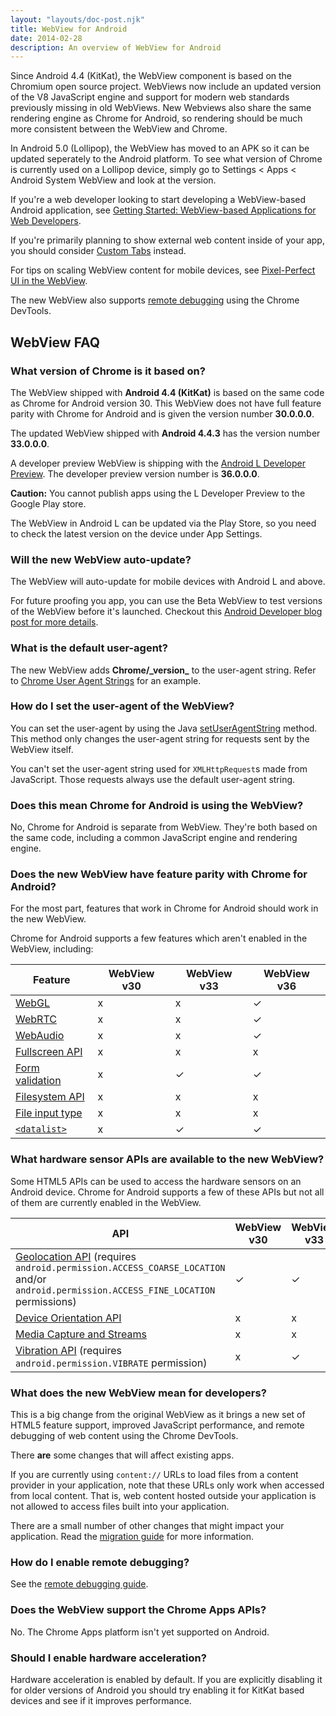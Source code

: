 ```yaml
---
layout: "layouts/doc-post.njk"
title: WebView for Android
date: 2014-02-28
description: An overview of WebView for Android
---
```


Since Android 4.4 (KitKat), the WebView component is based on the Chromium open source project.
WebViews now include an updated version of the V8 JavaScript engine and support for modern web
standards previously missing in old WebViews. New Webviews also share the same rendering engine as
Chrome for Android, so rendering should be much more consistent between the WebView and Chrome.

In Android 5.0 (Lollipop), the WebView has moved to an APK so it can be updated seperately to the
Android platform. To see what version of Chrome is currently used on a Lollipop device, simply go to
Settings < Apps < Android System WebView and look at the version.

If you're a web developer looking to start developing a WebView-based Android application, see
[Getting Started: WebView-based Applications for Web Developers][1].

If you're primarily planning to show external web content inside of your app, you should consider
[Custom Tabs][2] instead.

For tips on scaling WebView content for mobile devices, see [Pixel-Perfect UI in the WebView][3].

The new WebView also supports [remote debugging][4] using the Chrome DevTools.

## WebView FAQ

### What version of Chrome is it based on?

The WebView shipped with **Android 4.4 (KitKat)** is based on the same code as Chrome for Android
version 30. This WebView does not have full feature parity with Chrome for Android and is given the
version number **30.0.0.0**.

The updated WebView shipped with **Android 4.4.3** has the version number **33.0.0.0**.

A developer preview WebView is shipping with the [Android L Developer Preview][5]. The developer
preview version number is **36.0.0.0**.

**Caution:** You cannot publish apps using the L Developer Preview to the Google Play store.

The WebView in Android L can be updated via the Play Store, so you need to check the latest version
on the device under App Settings.

### Will the new WebView auto-update?

The WebView will auto-update for mobile devices with Android L and above.

For future proofing you app, you can use the Beta WebView to test versions of the WebView before
it's launched. Checkout this [Android Developer blog post for more
details](http://android-developers.blogspot.com/2015/02/beta-channel-for-android-webview.html).

### What is the default user-agent?

The new WebView adds **Chrome/\_version\_** to the user-agent string. Refer to [Chrome User Agent
Strings][6] for an example.

### How do I set the user-agent of the WebView?

You can set the user-agent by using the Java [setUserAgentString][7] method. This method only
changes the user-agent string for requests sent by the WebView itself.

You can't set the user-agent string used for `XMLHttpRequest`s made from JavaScript. Those requests
always use the default user-agent string.

### Does this mean Chrome for Android is using the WebView?

No, Chrome for Android is separate from WebView. They're both based on the same code, including a
common JavaScript engine and rendering engine.

### Does the new WebView have feature parity with Chrome for Android?

For the most part, features that work in Chrome for Android should work in the new WebView.

Chrome for Android supports a few features which aren't enabled in the WebView, including:

| Feature | WebView v30 | WebView v33 | WebView v36 |
| ------- | ----------- | ----------- | ----------- |
| [WebGL][8] | x | x | ✓ |
| [WebRTC][9] | x | x | ✓ |
| [WebAudio][10] | x | x | ✓ |
| [Fullscreen API][11] | x | x | x |
| [Form validation][12] | x | ✓ | ✓ |
| [Filesystem API][13] | x | x | x |
| [File input type][14] | x | x | x |
| [`<datalist>`][15] | x | ✓ | ✓ |

### What hardware sensor APIs are available to the new WebView?

Some HTML5 APIs can be used to access the hardware sensors on an Android device. Chrome for Android
supports a few of these APIs but not all of them are currently enabled in the WebView.

| API | WebView v30 | WebView v33 |
| --- | ----------- | ----------- |
| [Geolocation API][16] (requires `android.permission.ACCESS_COARSE_LOCATION` and/or `android.permission.ACCESS_FINE_LOCATION` permissions) | ✓ | ✓ |
| [Device Orientation API][17] | x | x |
| [Media Capture and Streams][18] | x | x |
| [Vibration API][19] (requires `android.permission.VIBRATE` permission) | x | ✓ |

### What does the new WebView mean for developers?

This is a big change from the original WebView as it brings a new set of HTML5 feature support,
improved JavaScript performance, and remote debugging of web content using the Chrome DevTools.

There **are** some changes that will affect existing apps.

If you are currently using `content://` URLs to load files from a content provider in your
application, note that these URLs only work when accessed from local content. That is, web content
hosted outside your application is not allowed to access files built into your application.

There are a small number of other changes that might impact your application. Read the [migration
guide][20] for more information.

### How do I enable remote debugging?

See the [remote debugging guide][21].

### Does the WebView support the Chrome Apps APIs?

No. The Chrome Apps platform isn't yet supported on Android.

### Should I enable hardware acceleration?

Hardware acceleration is enabled by default. If you are explicitly disabling it for older versions
of Android you should try enabling it for KitKat based devices and see if it improves performance.

[1]: /docs/multidevice/webview/gettingstarted/
[2]: /docs/multidevice/android/customtabs/#whentouse
[3]: /docs/multidevice/webview/pixelperfect/
[4]: /devtools/docs/remote-debugging
[5]: http://developer.android.com/preview/
[6]: /docs/multidevice/user-agent/#webview_user_agent
[7]:
  http://developer.android.com/reference/android/webkit/WebSettings.html#setUserAgentString(java.lang.String)
[8]: http://www.html5rocks.com/en/tutorials/webgl/webgl_fundamentals/
[9]: http://www.html5rocks.com/en/tutorials/webrtc/basics/
[10]: http://www.html5rocks.com/en/tutorials/webaudio/intro/
[11]: http://www.html5rocks.com/en/mobile/fullscreen/
[12]: http://www.html5rocks.com/en/tutorials/forms/constraintvalidation/
[13]: http://www.html5rocks.com/en/tutorials/file/filesystem/
[14]: http://updates.html5rocks.com/2012/08/Integrating-input-type-file-with-the-Filesystem-API
[15]: http://updates.html5rocks.com/tag/datalist
[16]: https://developer.mozilla.org/en-US/docs/Web/API/Geolocation_API
[17]: https://developer.mozilla.org/en-US/docs/Web/API/Window/deviceorientation_event
[18]: https://developer.mozilla.org/en-US/docs/Web/API/Media_Streams_API
[19]: https://developer.mozilla.org/en-US/docs/Web/API/Vibration_API
[20]: http://developer.android.com/guide/webapps/migrating.html
[21]: /devtools/docs/remote-debugging
